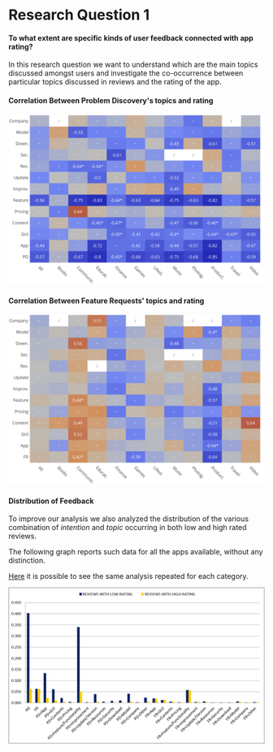 # Research Question 1

#### To what extent are specific kinds of user feedback connected with app rating?

In this research question we want to understand which are the main topics discussed amongst users and investigate the co-occurrence between particular topics discussed in reviews and the rating of the app.

#### Correlation Between Problem Discovery's topics and rating

![](../figures/problem_discovery.png)

#### Correlation Between Feature Requests' topics and rating

![](../figures/feature_requests.png)

#### Distribution of Feedback

To improve our analysis we also analyzed the distribution of the various combination of _intention_ and _topic_ occurring in both low and high rated reviews. 

The following graph reports such data for all the apps available, without any distinction.

[Here](rqs/topic.md) it is possible to see the same analysis repeated for each category.

![](../figures/distribution/all.png)


